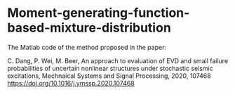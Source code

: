 # Moment-generating-function-based-mixture-distribution

The Matlab code of the method proposed in the paper:

C. Dang, P. Wei, M. Beer, An approach to evaluation of EVD and small failure probabilities of uncertain nonlinear structures under stochastic seismic excitations, Mechnaical Systems and Signal Processing, 2020, 107468  
https://doi.org/10.1016/j.ymssp.2020.107468
